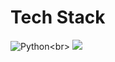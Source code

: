 # Tech Stack
![Python](https://img.shields.io/badge/Python-3776AB?style=for-the-badge&logo=python&logoColor=white)<br\>
![](https://github-readme-stats.vercel.app/api?username=Thiago-MM&theme=dark&hide_border=false&include_all_commits=true&count_private=false)
<!--
**Thiago-MM/Thiago-MM** is a ✨ _special_ ✨ repository because its `README.md` (this file) appears on your GitHub profile.

Here are some ideas to get you started:

- 🔭 I’m currently working on ...
- 🌱 I’m currently learning ...
- 👯 I’m looking to collaborate on ...
- 🤔 I’m looking for help with ...
- 💬 Ask me about ...
- 📫 How to reach me: ...
- 😄 Pronouns: ...
- ⚡ Fun fact: ...
-->
